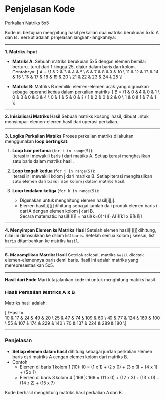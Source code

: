 ﻿# Penjelasan Kode

Perkalian Matriks 5x5 

Kode ini bertujuan menghitung hasil perkalian dua matriks berukuran 5x5:  A  dan  B . Berikut adalah penjelasan langkah-langkahnya:

---

**1. Matriks Input**
- **Matriks A**: 
  Sebuah matriks berukuran 5x5 dengan elemen bernilai berturut-turut dari 1 hingga 25, diatur dalam baris dan kolom. Contohnya:
  \[
  A =
  \1 & 2 & 3 & 4 & 5 \\
  6 & 7 & 8 & 9 & 10 \\
  11 & 12 & 13 & 14 & 15 \\
  16 & 17 & 18 & 19 & 20 \\
  21 & 22 & 23 & 24 & 25
  \\]

- **Matriks B**:
  Matriks B memiliki elemen-elemen acak yang digunakan sebagai operand kedua dalam perkalian matriks:
  \[
  B =
  \1 & 0 & 4 & 0 & 1 \\
  0 & 3 & 0 & 3 & 4 \\
  0 & 1 & 5 & 0 & 2 \\
  1 & 2 & 0 & 2 & 0 \\
  1 & 0 & 1 & 7 & 1
  \\]

---

**2. Inisialisasi Matriks Hasil**
Sebuah matriks kosong, hasil, dibuat untuk menyimpan elemen-elemen hasil dari operasi perkalian.

---

**3. Logika Perkalian Matriks**
Proses perkalian matriks dilakukan menggunakan **loop bertingkat**:
1. **Loop luar pertama** (`for i in range(5)`):  
   Iterasi ini mewakili baris i dari matriks A. Setiap iterasi menghasilkan satu baris dalam matriks hasil.

2. **Loop tengah kedua** (`for j in range(5)`):  
   Iterasi ini mewakili kolom j dari matriks B. Setiap iterasi menghasilkan satu elemen dari baris i dan kolom j dalam matriks hasil.

3. **Loop terdalam ketiga** (`for k in range(5)`):  
   - Digunakan untuk menghitung elemen hasil[i][j].
   - Elemen hasil[i][j] dihitung sebagai jumlah dari produk elemen baris i dari A dengan elemen kolom j dari B.  
     Secara matematis:
     hasil[i][j] = hasil{k=0}^{4} A[i][k] x B[k][j]

---

**4. Menyimpan Elemen ke Matriks Hasil**
Setelah elemen hasil[i][j] dihitung, nilai ini dimasukkan ke dalam list `baris`. Setelah semua kolom j selesai, list `baris` ditambahkan ke matriks `hasil`.

---

**5. Menampilkan Matriks Hasil**
Setelah selesai, matriks `hasil` dicetak elemen-elemennya baris demi baris. Hasil ini adalah matriks yang merepresentasikan 5x5.

---

**Hasil dari Kode**
Mari kita jalankan kode ini untuk menghitung matriks hasil.

### Hasil Perkalian Matriks A x B

Matriks hasil adalah:

\[
\Hasil =
\
10 & 17 & 24 & 49 & 20 \\
25 & 47 & 74 & 109 & 60 \\
40 & 77 & 124 & 169 & 100 \\
55 & 107 & 174 & 229 & 140 \\
70 & 137 & 224 & 289 & 180
\\]

---

### Penjelasan
- **Setiap elemen dalam hasil** dihitung sebagai jumlah perkalian elemen baris dari matriks A dengan elemen kolom dari matriks B.
- Contoh:
  - Elemen di baris 1 kolom 1 (10):
    10 = (1 x 1) + (2 x 0) + (3 x 0) + (4 x 1) + (5 x 1)
  - Elemen di baris 3 kolom 4 ( 169 ):
    169 = (11 x 0) + (12 x 3) + (13 x 0) + (14 x 2) + (15 x 7)

Kode berhasil menghitung matriks hasil perkalian A dan B.

